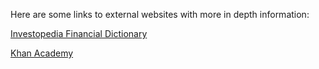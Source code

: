 Here are some links to external websites with more in depth information:

[Investopedia Financial Dictionary](https://www.investopedia.com/financial-term-dictionary-4769738)

[Khan Academy](https://www.khanacademy.org/economics-finance-domain/core-finance)
